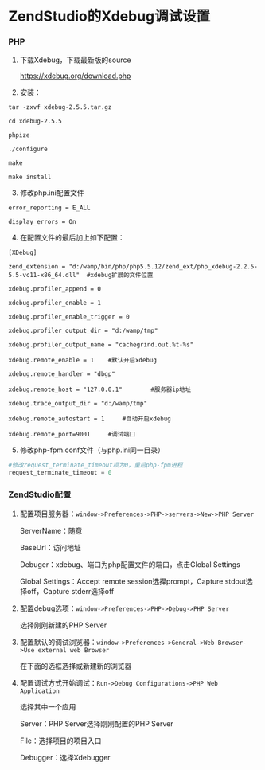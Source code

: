 # ZendStudio的Xdebug调试设置

### PHP

1. 下载Xdebug，下载最新版的source

   https://xdebug.org/download.php

2. 安装：

```shell
tar -zxvf xdebug-2.5.5.tar.gz

cd xdebug-2.5.5

phpize

./configure

make

make install
```

3. 修改php.ini配置文件

```shell
error_reporting = E_ALL  

display_errors = On
```

4. 在配置文件的最后加上如下配置：

```shell
[XDebug]

zend_extension = "d:/wamp/bin/php/php5.5.12/zend_ext/php_xdebug-2.2.5-5.5-vc11-x86_64.dll"	#xdebug扩展的文件位置

xdebug.profiler_append = 0

xdebug.profiler_enable = 1

xdebug.profiler_enable_trigger = 0

xdebug.profiler_output_dir = "d:/wamp/tmp"

xdebug.profiler_output_name = "cachegrind.out.%t-%s"

xdebug.remote_enable = 1	#默认开启xdebug

xdebug.remote_handler = "dbgp"

xdebug.remote_host = "127.0.0.1"		#服务器ip地址

xdebug.trace_output_dir = "d:/wamp/tmp"

xdebug.remote_autostart = 1		#自动开启xdebug

xdebug.remote_port=9001		#调试端口
```

5. 修改php-fpm.conf文件（与php.ini同一目录）

```php
#修改request_terminate_timeout项为0，重启php-fpm进程
request_terminate_timeout = 0
```

### ZendStudio配置

1. 配置项目服务器：`window->Preferences->PHP->servers->New->PHP Server`

   ServerName：随意

   BaseUrl：访问地址

   Debuger：xdebug、端口为php配置文件的端口，点击Global Settings

   Global Settings：Accept remote session选择prompt，Capture stdout选择off，Capture stderr选择off

2. 配置debug选项：`window->Preferences->PHP->Debug->PHP Server`

   选择刚刚新建的PHP Server

3. 配置默认的调试浏览器：`window->Preferences->General->Web Browser->Use external web Browser`

   在下面的选框选择或新建新的浏览器

4. 配置调试方式开始调试：`Run->Debug Configurations->PHP Web Application`

   选择其中一个应用

   Server：PHP Server选择刚刚配置的PHP Server

   File：选择项目的项目入口

   Debugger：选择Xdebugger

